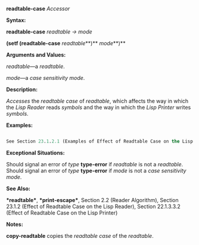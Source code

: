 **readtable-case** *Accessor* 



**Syntax:** 



**readtable-case** *readtable → mode* 



**(setf (readtable-case** *readtable***)** *mode***)** 



**Arguments and Values:** 



*readtable*—a *readtable*. 



*mode*—a *case sensitivity mode*. 







 



 



**Description:** 



*Accesses* the *readtable case* of *readtable*, which affects the way in which the *Lisp Reader* reads *symbols* and the way in which the *Lisp Printer* writes *symbols*. 



**Examples:**
```lisp

See Section 23.1.2.1 (Examples of Effect of Readtable Case on the Lisp Reader) and Section 22.1.3.3.2.1 (Examples of Effect of Readtable Case on the Lisp Printer). 

```
**Exceptional Situations:** 



Should signal an error of *type* **type-error** if *readtable* is not a *readtable*. Should signal an error of *type* **type-error** if *mode* is not a *case sensitivity mode*. 



**See Also:** 



**\*readtable\***, **\*print-escape\***, Section 2.2 (Reader Algorithm), Section 23.1.2 (Effect of Readtable Case on the Lisp Reader), Section 22.1.3.3.2 (Effect of Readtable Case on the Lisp Printer) 



**Notes:** 



**copy-readtable** copies the *readtable case* of the *readtable*. 



